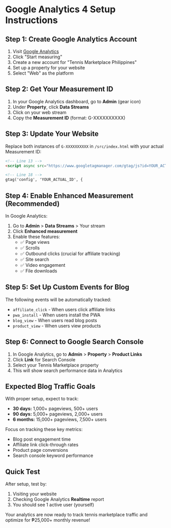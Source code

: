 # Google Analytics 4 Setup Instructions

## Step 1: Create Google Analytics Account

1. Visit [Google Analytics](https://analytics.google.com/)
2. Click "Start measuring" 
3. Create a new account for "Tennis Marketplace Philippines"
4. Set up a property for your website
5. Select "Web" as the platform

## Step 2: Get Your Measurement ID

1. In your Google Analytics dashboard, go to **Admin** (gear icon)
2. Under **Property**, click **Data Streams**
3. Click on your web stream
4. Copy the **Measurement ID** (format: G-XXXXXXXXXX)

## Step 3: Update Your Website

Replace both instances of `G-XXXXXXXXXX` in `/src/index.html` with your actual Measurement ID:

```html
<!-- Line 13 -->
<script async src="https://www.googletagmanager.com/gtag/js?id=YOUR_ACTUAL_ID"></script>

<!-- Line 18 -->
gtag('config', 'YOUR_ACTUAL_ID', {
```

## Step 4: Enable Enhanced Measurement (Recommended)

In Google Analytics:
1. Go to **Admin** > **Data Streams** > Your stream
2. Click **Enhanced measurement**
3. Enable these features:
   - ✅ Page views
   - ✅ Scrolls  
   - ✅ Outbound clicks (crucial for affiliate tracking)
   - ✅ Site search
   - ✅ Video engagement
   - ✅ File downloads

## Step 5: Set Up Custom Events for Blog

The following events will be automatically tracked:
- `affiliate_click` - When users click affiliate links
- `pwa_install` - When users install the PWA
- `blog_view` - When users read blog posts
- `product_view` - When users view products

## Step 6: Connect to Google Search Console

1. In Google Analytics, go to **Admin** > **Property** > **Product Links**
2. Click **Link** for Search Console
3. Select your Tennis Marketplace property
4. This will show search performance data in Analytics

## Expected Blog Traffic Goals

With proper setup, expect to track:
- **30 days:** 1,000+ pageviews, 500+ users
- **90 days:** 5,000+ pageviews, 2,000+ users  
- **6 months:** 15,000+ pageviews, 7,500+ users

Focus on tracking these key metrics:
- Blog post engagement time
- Affiliate link click-through rates
- Product page conversions
- Search console keyword performance

## Quick Test

After setup, test by:
1. Visiting your website
2. Checking Google Analytics **Realtime** report
3. You should see 1 active user (yourself)

Your analytics are now ready to track tennis marketplace traffic and optimize for ₱25,000+ monthly revenue!